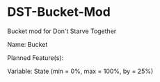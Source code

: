 # DST-Bucket-Mod
Bucket mod for Don't Starve Together

Name: Bucket

Planned Feature(s):
    

Variable: 
    State (min = 0%, max = 100%, by = 25%)
